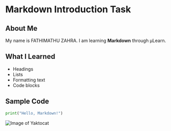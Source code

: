 # Markdown Introduction Task

## About Me
My name is FATHIMATHU ZAHRA. I am learning **Markdown** through µLearn.

## What I Learned
- Headings
- Lists
- Formatting text
- Code blocks

## Sample Code
```python
print("Hello, Markdown!")
```

![Image of Yaktocat](https://octodex.github.com/images/yaktocat.png)

